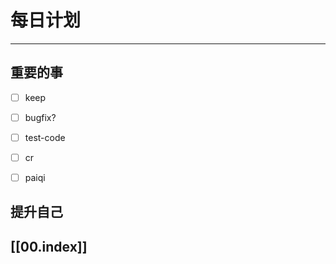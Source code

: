 
# 每日计划
---
## 重要的事

- [ ]  keep
- [ ]  bugfix?
- [ ]  test-code
- [ ] cr
- [ ] paiqi




## 提升自己

  



## [[00.index]]










